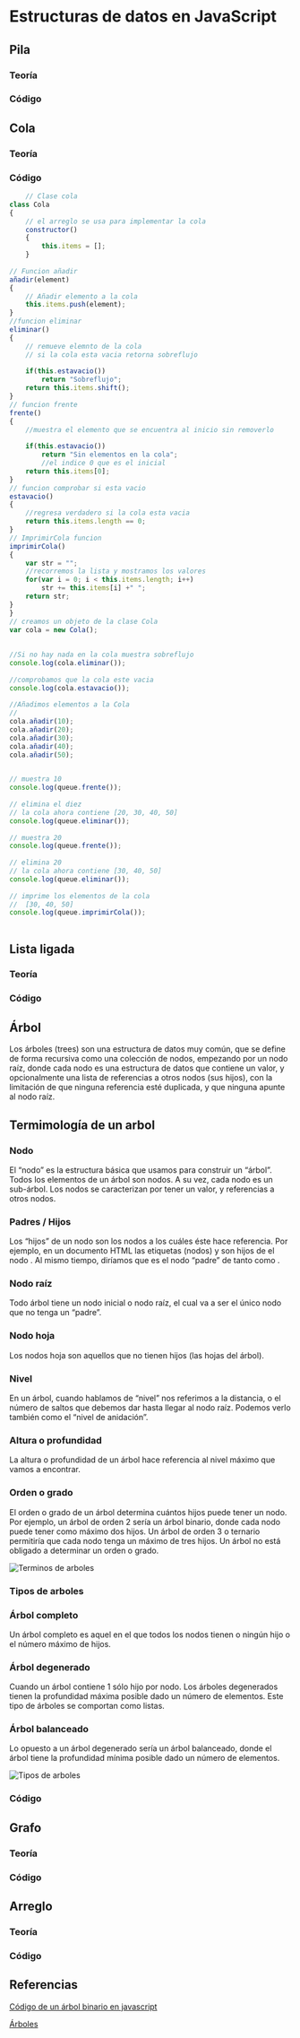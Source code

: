 # Estructuras de datos en JavaScript

## Pila

### Teoría

### Código

## Cola

### Teoría

### Código
```javascript
    // Clase cola
class Cola
{
    // el arreglo se usa para implementar la cola
    constructor()
    {
        this.items = [];
    }
                 
// Funcion añadir
añadir(element)
{    
    // Añadir elemento a la cola
    this.items.push(element);
}
//funcion eliminar
eliminar()
{
    // remueve elemnto de la cola
    // si la cola esta vacia retorna sobreflujo
   
    if(this.estavacio())
        return "Sobreflujo";
    return this.items.shift();
}
// funcion frente
frente()
{
    //muestra el elemento que se encuentra al inicio sin removerlo
 
    if(this.estavacio())
        return "Sin elementos en la cola";
        //el indice 0 que es el inicial
    return this.items[0];
}
// funcion comprobar si esta vacio
estavacio()
{
    //regresa verdadero si la cola esta vacia
    return this.items.length == 0;
}
// ImprimirCola funcion
imprimirCola()
{
    var str = "";
    //recorremos la lista y mostramos los valores
    for(var i = 0; i < this.items.length; i++)
        str += this.items[i] +" ";
    return str;
}
}
// creamos un objeto de la clase Cola
var cola = new Cola();
             
 
//Si no hay nada en la cola muestra sobreflujo
console.log(cola.eliminar());
 
//comprobamos que la cola este vacia
console.log(cola.estavacio());
 
//Añadimos elementos a la Cola
//
cola.añadir(10);
cola.añadir(20);
cola.añadir(30);
cola.añadir(40);
cola.añadir(50);

 
// muestra 10
console.log(queue.frente());
 
// elimina el diez
// la cola ahora contiene [20, 30, 40, 50]
console.log(queue.eliminar());
 
// muestra 20
console.log(queue.frente());
 
// elimina 20
// la cola ahora contiene [30, 40, 50]
console.log(queue.eliminar());
 
// imprime los elementos de la cola
//  [30, 40, 50]
console.log(queue.imprimirCola());
   
```

## Lista ligada

### Teoría

### Código

## Árbol

Los árboles (trees) son una estructura de datos muy común, que se define de forma recursiva como una colección de nodos, empezando por un nodo raíz, donde cada nodo es una estructura de datos que contiene un valor, y opcionalmente una lista de referencias a otros nodos (sus hijos), con la limitación de que ninguna referencia esté duplicada, y que ninguna apunte al nodo raíz.

  ## Termimología de un arbol 

   ### Nodo
El “nodo” es la estructura básica que usamos para construir un “árbol”. Todos los elementos de un árbol son nodos. A su vez, cada nodo es un sub-árbol. Los nodos se caracterizan por tener un valor, y referencias a otros nodos.

   ### Padres / Hijos
Los “hijos” de un nodo son los nodos a los cuáles éste hace referencia. Por ejemplo, en un documento HTML las etiquetas (nodos) <head> y <body> son hijos de el nodo <html>. Al mismo tiempo, diríamos que <html> es el nodo “padre” de tanto <head> como <body>.

   ### Nodo raíz
Todo árbol tiene un nodo inicial o nodo raíz, el cual va a ser el único nodo que no tenga un “padre”.

   ### Nodo hoja
Los nodos hoja son aquellos que no tienen hijos (las hojas del árbol).

   ### Nivel
En un árbol, cuando hablamos de “nivel” nos referimos a la distancia, o el número de saltos que debemos dar hasta llegar al nodo raíz. Podemos verlo también como el “nivel de anidación”.

   ### Altura o profundidad
La altura o profundidad de un árbol hace referencia al nivel máximo que vamos a encontrar.

   ### Orden o grado
El orden o grado de un árbol determina cuántos hijos puede tener un nodo. Por ejemplo, un árbol de orden 2 sería un árbol binario, donde cada nodo puede tener como máximo dos hijos. Un árbol de orden 3 o ternario permitiría que cada nodo tenga un máximo de tres hijos. Un árbol no está obligado a determinar un orden o grado.

![Terminos de arboles](images/arbol.png "Terminos de árbol de javascript")

### Tipos de arboles 

   ### Árbol completo
Un árbol completo es aquel en el que todos los nodos tienen o ningún hijo o el número máximo de hijos.

   ### Árbol degenerado
Cuando un árbol contiene 1 sólo hijo por nodo. Los árboles degenerados tienen la profundidad máxima posible dado un número de elementos. Este tipo de árboles se comportan como listas.

   ### Árbol balanceado
Lo opuesto a un árbol degenerado sería un árbol balanceado, donde el árbol tiene la profundidad mínima posible dado un número de elementos.

![Tipos de arboles](images/estructura-de-datos.jpg "Tipos de árbol de javascript")

### Código

## Grafo

### Teoría

### Código

## Arreglo

### Teoría

### Código




## Referencias 

[Código de un árbol binario en javascript ](https://gist.github.com/rodrwan/b1d01a8f2a6eb3808824eabae6ff5226 "Arbol binario en js")


[Árboles](https://medium.com/laboratoria-how-to/%C3%A1rboles-trees-51783ba4ebe5 "Arbol  en js")